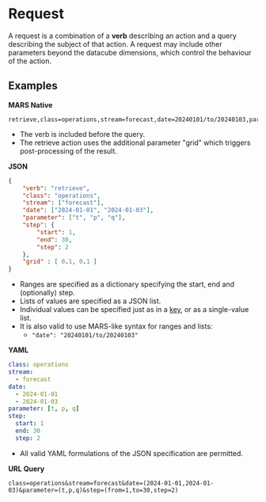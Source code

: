 # Request

A request is a combination of a **verb** describing an action and a query describing the subject of that action. A request may include other parameters beyond the datacube dimensions, which control the behaviour of the action.

## Examples

**MARS Native**
```
retrieve,class=operations,stream=forecast,date=20240101/to/20240103,parameter=t/p/q,step=1/to/30/by/2,grid=0.1/0.1,feature=
```
* The verb is included before the query.
* The retrieve action uses the additional parameter "grid" which triggers post-processing of the result.

**JSON**
```JSON
{
    "verb": "retrieve",
    "class": "operations",
    "stream": ["forecast"],
    "date": ["2024-01-01", "2024-01-03"],
    "parameter": ["t", "p", "q"],
    "step": {
        "start": 1,
        "end": 30,
        "step": 2
    },
    "grid" : [ 0.1, 0.1 ]
}
```
* Ranges are specified as a dictionary specifying the start, end and (optionally) step.
* Lists of values are specified as a JSON list.
* Individual values can be specified just as in a [key](key.md), or as a single-value list.
* It is also valid to use MARS-like syntax for ranges and lists:
    * `"date": "20240101/to/20240103"`


**YAML**
```YAML
class: operations
stream: 
  - forecast
date:
  - 2024-01-01
  - 2024-01-03
parameter: [t, p, q]
step:
  start: 1
  end: 30
  step: 2
```

* All valid YAML formulations of the JSON specification are permitted.

**URL Query**
```
class=operations&stream=forecast&date=(2024-01-01,2024-01-03)&parameter=(t,p,q)&step=(from=1,to=30,step=2)
```